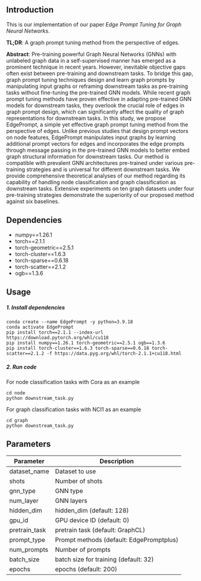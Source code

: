 ## Introduction
This is our implementation of our paper *Edge Prompt Tuning for Graph Neural Networks*.

**TL;DR**: A graph prompt tuning method from the perspective of edges.

**Abstract**:
Pre-training powerful Graph Neural Networks (GNNs) with unlabeled graph data in a self-supervised manner has emerged as a prominent technique in recent years.
However, inevitable objective gaps often exist between pre-training and downstream tasks.
To bridge this gap, graph prompt tuning techniques design and learn graph prompts by manipulating input graphs or reframing downstream tasks as pre-training tasks without fine-tuning the pre-trained GNN models.
While recent graph prompt tuning methods have proven effective in adapting pre-trained GNN models for downstream tasks, they overlook the crucial role of edges in graph prompt design, which can significantly affect the quality of graph representations for downstream tasks. 
In this study, we propose EdgePrompt, a simple yet effective graph prompt tuning method from the perspective of edges. 
Unlike previous studies that design prompt vectors on node features, EdgePrompt manipulates input graphs by learning additional prompt vectors for edges and incorporates the edge prompts through message passing in the pre-trained GNN models to better embed graph structural information for downstream tasks. 
Our method is compatible with prevalent GNN architectures pre-trained under various pre-training strategies and is universal for different downstream tasks. 
We provide comprehensive theoretical analyses of our method regarding its capability of handling node classification and graph classification as downstream tasks. 
Extensive experiments on ten graph datasets under four pre-training strategies demonstrate the superiority of our proposed method against six baselines.


## Dependencies
- numpy==1.26.1
- torch==2.1.1  
- torch-geometric==2.5.1  
- torch-cluster==1.6.3  
- torch-sparse==0.6.18   
- torch-scatter==2.1.2  
- ogb==1.3.6 


## Usage
##### 1. Install dependencies
```
conda create --name EdgePrompt -y python=3.9.18
conda activate EdgePrompt
pip install torch==2.1.1 --index-url https://download.pytorch.org/whl/cu118
pip install numpy==1.26.1 torch-geometric==2.5.1 ogb==1.3.6
pip install torch-cluster==1.6.3 torch-sparse==0.6.18 torch-scatter==2.1.2 -f https://data.pyg.org/whl/torch-2.1.1+cu118.html
```
##### 2. Run code
For node classification tasks with Cora as an example
```
cd node
python downstream_task.py
```
For graph classification tasks with NCI1 as an example
```
cd graph
python downstream_task.py
```

## Parameters

| Parameter         |           Description                       | 
|-------------------|---------------------------------------------|
| dataset_name      |   Dataset to use                            |
| shots             |   Number of shots                           |
| gnn_type          |   GNN type                                  |
| num_layer         |   GNN layers                                |
| hidden_dim        |   hidden_dim (default: 128)                 |
| gpu_id            |   GPU device ID (default: 0)                |
| pretrain_task     |   pretrain task (default: GraphCL)          |
| prompt_type       |   Prompt methods (default: EdgePromptplus)  |
| num_prompts       |   Number of prompts                         |
| batch_size        |   batch size for training (default: 32)     |
| epochs            |   epochs (default: 200)                     |
